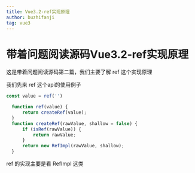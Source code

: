 ```yaml
---
title: Vue3.2-ref实现原理
author: buzhifanji
tag: vue3
---
```


# 带着问题阅读源码Vue3.2-ref实现原理

这是带着问题阅读源码第二篇，我们主要了解 ref 这个实现原理

我们先来 ref 这个api的使用例子

```js
const value = ref('')
```

```js
  function ref(value) {
      return createRef(value);
  }
  function createRef(rawValue, shallow = false) {
      if (isRef(rawValue)) {
          return rawValue;
      }
      return new RefImpl(rawValue, shallow);
  }
```

ref 的实现主要是看 RefImpl 这类

```js


```